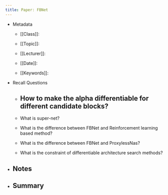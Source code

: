 ```yaml
---
title: Paper: FBNet
---
```


- Metadata
	 - [[Class]]:

	 - [[Topic]]:

	 - [[Lecturer]]:

	 - [[Date]]:

	 - [[Keywords]]:

- Recall Questions
	 - How to make the alpha differentiable for different candidate blocks?
		 - 

	 - What is super-net?

	 - What is the difference between FBNet and Reinforcement learning based method?

	 - What is the difference between FBNet and ProxylessNas?

	 - What is the constraint of differentiable architecture search methods?

- Notes
	 - 

- Summary
	 - 
